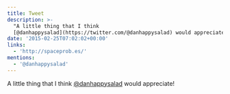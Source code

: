 ```yaml
---
title: Tweet
description: >-
  "A little thing that I think
  [@danhappysalad](https://twitter.com/@danhappysalad) would appreciate! "
date: '2015-02-25T07:02:02+00:00'
links:
  - 'http://spaceprob.es/'
mentions:
  - '@danhappysalad'
---
```

A little thing that I think [@danhappysalad](https://twitter.com/@danhappysalad) would appreciate! 
